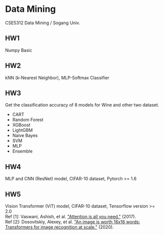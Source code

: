 # Data Mining
CSE5312 Data Mining / Sogang Univ.
## HW1
Numpy Basic

## HW2
kNN (k-Nearest Neighbor), MLP-Softmax Classifier

## HW3
Get the classification accuracy of 8 models for Wine and other two dataset.
* CART
* Random Forest
* XGBoost
* LightGBM
* Naive Bayes
* SVM
* MLP
* Ensemble

## HW4
MLP and CNN (ResNet) model, CIFAR-10 dataset, Pytorch >= 1.6

## HW5
Vision Transformer (ViT) model, CIFAR-10 dataset, Tensorflow version >= 2.0
<br>
Ref [1]: Vaswani, Ashish, et al. ["Attention is all you need."](https://arxiv.org/pdf/1706.03762.pdf) (2017).
<br>
Ref [2]: Dosovitskiy, Alexey, et al. ["An image is worth 16x16 words: Transformers for image recognition at scale."](https://arxiv.org/pdf/2010.11929.pdf) (2020).
